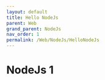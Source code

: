 ```yaml
---
layout: default
title: Hello NodeJs
parent: Web
grand_parent: NodeJs
nav_order: 1
permalink: /Web/NodeJs/HelloNodeJs
---
```


# NodeJs 1